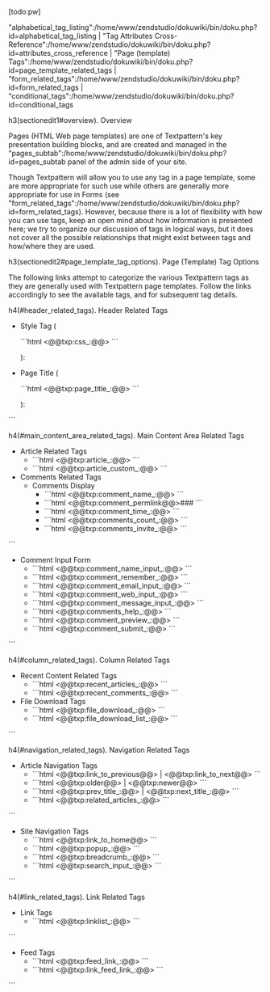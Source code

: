 [todo:pw]

"alphabetical_tag_listing":/home/www/zendstudio/dokuwiki/bin/doku.php?id=alphabetical_tag_listing &#124; "Tag Attributes Cross-Reference":/home/www/zendstudio/dokuwiki/bin/doku.php?id=attributes_cross_reference &#124; "Page (template) Tags":/home/www/zendstudio/dokuwiki/bin/doku.php?id=page_template_related_tags &#124; "form_related_tags":/home/www/zendstudio/dokuwiki/bin/doku.php?id=form_related_tags &#124; "conditional_tags":/home/www/zendstudio/dokuwiki/bin/doku.php?id=conditional_tags

h3(sectionedit1#overview). Overview

Pages (HTML Web page templates) are one of Textpattern's key presentation building blocks, and are created and managed in the "pages_subtab":/home/www/zendstudio/dokuwiki/bin/doku.php?id=pages_subtab panel of the admin side of your site.

Though Textpattern will allow you to use any tag in a page template, some are more appropriate for such use while others are generally more appropriate for use in Forms (see "form_related_tags":/home/www/zendstudio/dokuwiki/bin/doku.php?id=form_related_tags). However, because there is a lot of flexibility with how you can use tags, keep an open mind about how information is presented here; we try to organize our discussion of tags in logical ways, but it does not cover all the possible relationships that might exist between tags and how/where they are used.

h3(sectionedit2#page_template_tag_options). Page (Template) Tag Options

The following links attempt to categorize the various Textpattern tags as they are generally used with Textpattern page templates. Follow the links accordingly to see the available tags, and for subsequent tag details.

h4(#header_related_tags). Header Related Tags

<ul>
<li><p>Style Tag (</p>
```html
<@@txp:css_:@@>
```


<p>):</p></li>
<li><p>Page Title (</p>
```html
<@@txp:page_title_:@@>
```


<p>):</p></li>
</ul>
```

h4(#main_content_area_related_tags). Main Content Area Related Tags

<ul>
<li>Article Related Tags
<ul>
<li>```html
<@@txp:article_:@@>
```

</li>
<li>```html
<@@txp:article_custom_:@@>
```

</li>
</ul>
</li>
<li>Comments Related Tags
<ul>
<li>Comments Display
<ul>
<li>```html
<@@txp:comment_name_:@@>
```

</li>
<li>```html
<@@txp:comment_permlink@@>###</@@txp:comment_permlink@@>
```

</li>
<li>```html
<@@txp:comment_time_:@@>
```

</li>
<li>```html
<@@txp:comments_count_:@@>
```

</li>
<li>```html
<@@txp:comments_invite_:@@>
```

</li>
</ul>
</li>
</ul>
</li>
</ul>
```

<ul>
<li>Comment Input Form
<ul>
<li>```html
<@@txp:comment_name_input_:@@>
```

</li>
<li>```html
<@@txp:comment_remember_:@@>
```

</li>
<li>```html
<@@txp:comment_email_input_:@@>
```

</li>
<li>```html
<@@txp:comment_web_input_:@@>
```

</li>
<li>```html
<@@txp:comment_message_input_:@@>
```

</li>
<li>```html
<@@txp:comments_help_:@@>
```

</li>
<li>```html
<@@txp:comment_preview_:@@>
```

</li>
<li>```html
<@@txp:comment_submit_:@@>
```

</li>
</ul>
</li>
</ul>
```

h4(#column_related_tags). Column Related Tags

<ul>
<li>Recent Content Related Tags
<ul>
<li>```html
<@@txp:recent_articles_:@@>
```

</li>
<li>```html
<@@txp:recent_comments_:@@>
```

</li>
</ul>
</li>
<li>File Download Tags
<ul>
<li>```html
<@@txp:file_download_:@@>
```

</li>
<li>```html
<@@txp:file_download_list_:@@>
```

</li>
</ul>
</li>
</ul>
```

h4(#navigation_related_tags). Navigation Related Tags

<ul>
<li>Article Navigation Tags
<ul>
<li>```html
<@@txp:link_to_previous@@> | <@@txp:link_to_next@@>
```

</li>
<li>```html
<@@txp:older@@> | <@@txp:newer@@>
```

</li>
<li>```html
<@@txp:prev_title_:@@> | <@@txp:next_title_:@@>
```

</li>
<li>```html
<@@txp:related_articles_:@@>
```

</li>
</ul>
</li>
</ul>
```

<ul>
<li>Site Navigation Tags
<ul>
<li>```html
<@@txp:link_to_home@@>
```

</li>
<li>```html
<@@txp:popup_:@@>
```

</li>
<li>```html
<@@txp:breadcrumb_:@@>
```

</li>
<li>```html
<@@txp:search_input_:@@>
```

</li>
</ul>
</li>
</ul>
```

h4(#link_related_tags). Link Related Tags

<ul>
<li>Link Tags
<ul>
<li>```html
<@@txp:linklist_:@@>
```

</li>
</ul>
</li>
</ul>
```

<ul>
<li>Feed Tags
<ul>
<li>```html
<@@txp:feed_link_:@@>
```

</li>
<li>```html
<@@txp:link_feed_link_:@@>
```

</li>
</ul>
</li>
</ul>
```

